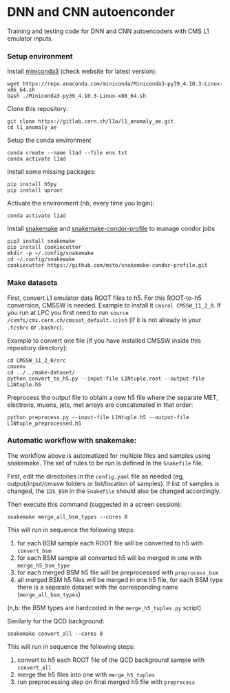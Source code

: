 # DNN and CNN autoenconder

Training and testing code for DNN and CNN autoencoders with CMS L1 emulator inputs.

### Setup environment

Install [miniconda3](https://twiki.cern.ch/twiki/bin/view/CMSPublic/SWGuideL1TStage2Instructions) (check website for latest version):

```
wget https://repo.anaconda.com/miniconda/Miniconda3-py39_4.10.3-Linux-x86_64.sh
bash ./Miniconda3-py39_4.10.3-Linux-x86_64.sh
```

Clone this repository:

```
git clone https://gitlab.cern.ch/l1a/l1_anomaly_ae.git
cd l1_anomaly_ae
```

Setup the conda environment

```
conda create --name l1ad --file env.txt
conda activate l1ad
```

Install some missing packages:

```
pip install h5py
pip install uproot
```

Activate the environment (nb, every time you login):

```
conda activate l1ad
```

Install [snakemake](https://indico.cern.ch/event/983691/contributions/4143450/attachments/2160191/3644503/snakemake.pdf) and [snakemake-condor-profile](https://github.com/msto/snakemake-condor-profile) to manage condor jobs

```
pip3 install snakemake
pip install cookiecutter
mkdir -p ~/.config/snakemake
cd ~/.config/snakemake
cookiecutter https://github.com/msto/snakemake-condor-profile.git
```

### Make datasets

First, convert L1 emulator data ROOT files to h5. For this ROOT-to-h5 conversion, CMSSW is needed. Example to install it ```cmsrel CMSSW_11_2_0```. If you run at LPC you first need to run
```source /cvmfs/cms.cern.ch/cmsset_default.(c)sh``` (if it is not already in your ```.tcshrc``` or ```.bashrc```). 


Example to convert one file (if you have installed CMSSW inside this repository directory):

```
cd CMSSW_11_2_0/src
cmsenv
cd ../../make-dataset/
python convert_to_h5.py --input-file L1Ntuple.root --output-file L1Ntuple.h5
```

Preprocess the output file to obtain a new h5 file where the separate MET, electrons, muons, jets, met arrays are concatenated in that order:

```
python preprocess.py --input-file L1Ntuple.h5 --output-file L1Ntuple_preprocessed.h5
```

### Automatic workflow with snakemake:

The workflow above is automatized for multiple files and samples using snakemake. The set of rules to be run is defined in the ```Snakefile``` file.

First, edit the directories in the ```config.yaml``` file as needed (eg, output/input/cmssw folders or list/location of samples). If list of samples is changed, the ```IDS_BSM``` in the
```Snakefile``` should also be changed accordingly. 

Then execute this command (suggested in a screen session):

```
snakemake merge_all_bsm_types --cores 8
``` 

This will run in sequence the following steps:

1. for each BSM sample each ROOT file will be converted to h5 with ```convert_bsm```
2. for each BSM sample all converted h5 will be merged in one with ```merge_h5_bsm_type```
3. for each merged BSM h5 file will be preprocessed with ```preprocess_bsm```
4. all merged BSM h5 files will be merged in one h5 file, for each BSM type there is a separate dataset with the corresponding name (```merge_all_bsm_types```)

(n,b: the BSM types are hardcoded in the ```merge_h5_tuples.py``` script)

Similarly for the QCD background:

```
snakemake convert_all --cores 8
```

This will run in sequence the following steps:

1. convert to h5 each ROOT file of the QCD background sample with ```convert_all```
2. merge the h5 files into one with ```merge_h5_tuples```
3. run preprocessing step on final merged h5 file with ```preprocess```
